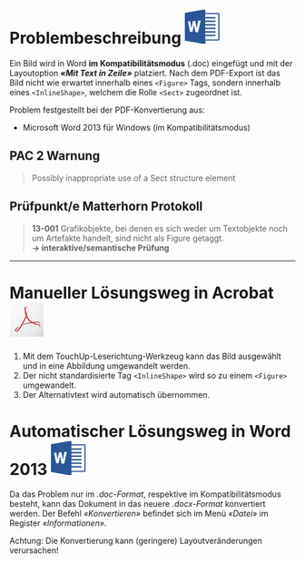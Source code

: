 # Problembeschreibung ![](/assets/icon_word.gif)

Ein Bild wird in Word **im Kompatibilitätsmodus** \(.doc\) eingefügt und mit der Layoutoption _**«Mit Text in Zeile»**_ platziert. Nach dem PDF-Export ist das Bild nicht wie erwartet innerhalb eines `<Figure>` Tags, sondern innerhalb eines `<InlineShape>`, welchem die  Rolle `<Sect>` zugeordnet ist.

Problem festgestellt bei der PDF-Konvertierung aus:

* Microsoft Word 2013 für Windows \(im Kompatibilitätsmodus\)

## PAC 2 Warnung

> Possibly inappropriate use of a Sect structure element

## **Prüfpunkt/e Matterhorn Protokoll**

> **13-001** Grafikobjekte, bei denen es sich weder um Textobjekte noch um Artefakte handelt, sind nicht als Figure getaggt.  
> **→ interaktive/semantische Prüfung**

---

# Manueller Lösungsweg in Acrobat ![](/assets/icon_acrobat.gif)

1. Mit dem TouchUp-Leserichtung-Werkzeug kann das Bild ausgewählt und in eine Abbildung umgewandelt werden. 
2. Der nicht standardisierte Tag `<InlineShape>` wird so zu einem `<Figure>` umgewandelt. 
3. Der Alternativtext wird automatisch übernommen.

# Automatischer Lösungsweg in Word 2013 ![](/assets/icon_word.gif)

Da das Problem nur im _.doc-Format_, respektive im Kompatibilitätsmodus besteht, kann das Dokument in das neuere _.docx-Format_ konvertiert werden. Der Befehl _«Konvertieren»_ befindet sich im Menü _«Datei»_ im Register _«Informationen»_.

Achtung: Die Konvertierung kann \(geringere\) Layoutveränderungen verursachen!

